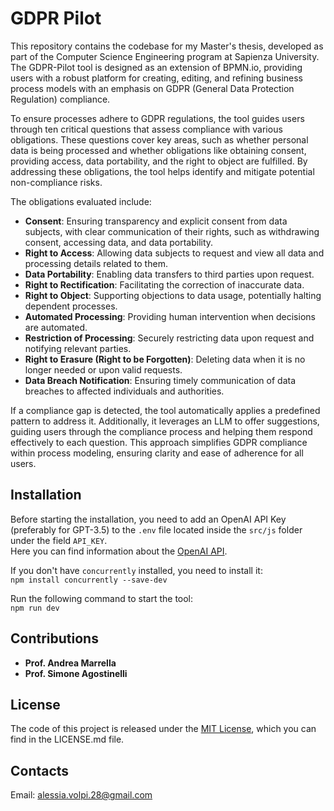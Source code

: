 # GDPR Pilot

This repository contains the codebase for my Master's thesis, developed as part of the Computer Science Engineering program at Sapienza University. The GDPR-Pilot tool is designed as an extension of BPMN.io, providing users with a robust platform for creating, editing, and refining business process models with an emphasis on GDPR (General Data Protection Regulation) compliance.

To ensure processes adhere to GDPR regulations, the tool guides users through ten critical questions that assess compliance with various obligations. These questions cover key areas, such as whether personal data is being processed and whether obligations like obtaining consent, providing access, data portability, and the right to object are fulfilled. By addressing these obligations, the tool helps identify and mitigate potential non-compliance risks.

The obligations evaluated include:

- **Consent**: Ensuring transparency and explicit consent from data subjects, with clear communication of their rights, such as withdrawing consent, accessing data, and data portability.
- **Right to Access**: Allowing data subjects to request and view all data and processing details related to them.
- **Data Portability**: Enabling data transfers to third parties upon request.
- **Right to Rectification**: Facilitating the correction of inaccurate data.
- **Right to Object**: Supporting objections to data usage, potentially halting dependent processes.
- **Automated Processing**: Providing human intervention when decisions are automated.
- **Restriction of Processing**: Securely restricting data upon request and notifying relevant parties.
- **Right to Erasure (Right to be Forgotten)**: Deleting data when it is no longer needed or upon valid requests.
- **Data Breach Notification**: Ensuring timely communication of data breaches to affected individuals and authorities.

If a compliance gap is detected, the tool automatically applies a predefined pattern to address it. Additionally, it leverages an LLM to offer suggestions, guiding users through the compliance process and helping them respond effectively to each question. This approach simplifies GDPR compliance within process modeling, ensuring clarity and ease of adherence for all users.

## Installation

Before starting the installation, you need to add an OpenAI API Key (preferably for GPT-3.5) to the `.env` file located inside the `src/js` folder under the field `API_KEY`.  
Here you can find information about the [OpenAI API](https://openai.com/index/openai-api/).

If you don't have `concurrently` installed, you need to install it:  
`npm install concurrently --save-dev`

Run the following command to start the tool:  
`npm run dev`

## Contributions

- **Prof. Andrea Marrella**
- **Prof. Simone Agostinelli**

## License

The code of this project is released under the [MIT License](./LICENSE.md), which you can find in the LICENSE.md file.

## Contacts

Email: alessia.volpi.28@gmail.com
